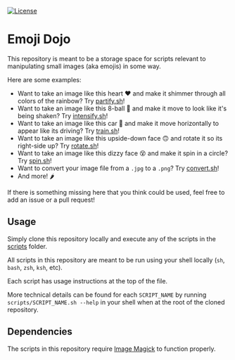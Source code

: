 <!-- Badges -->
[![License](https://img.shields.io/github/license/iansantagata/emoji-dojo?label=License&color=yellow)](LICENSE)

# Emoji Dojo

This repository is meant to be a storage space for scripts relevant to manipulating small images (aka emojis) in some way.

Here are some examples:

- Want to take an image like this heart ❤️ and make it shimmer through all colors of the rainbow?  Try [partify.sh](scripts/partify.sh)!
- Want to take an image like this 8-ball 🎱 and make it move to look like it's being shaken?  Try [intensify.sh](scripts/intensify.sh)!
- Want to take an image like this car 🚗 and make it move horizontally to appear like its driving?  Try [train.sh](scripts/train.sh)!
- Want to take an image like this upside-down face 🙃 and rotate it so its right-side up?  Try [rotate.sh](scripts/rotate.sh)!
- Want to take an image like this dizzy face 😵 and make it spin in a circle?  Try [spin.sh](scripts/spin.sh)!
- Want to convert your image file from a `.jpg` to a `.png`?  Try [convert.sh](scripts/convert.sh)!
- And more! 🌶️

If there is something missing here that you think could be used, feel free to add an issue or a pull request!

## Usage

Simply clone this repository locally and execute any of the scripts in the [scripts](scripts/) folder.

All scripts in this repository are meant to be run using your shell locally (`sh`, `bash`, `zsh`, `ksh`, etc).

Each script has usage instructions at the top of the file.

More technical details can be found for each `SCRIPT_NAME` by running `scripts/SCRIPT_NAME.sh --help` in your shell when at the root of the cloned repository.

## Dependencies

The scripts in this repository require [Image Magick](https://imagemagick.org/) to function properly.
